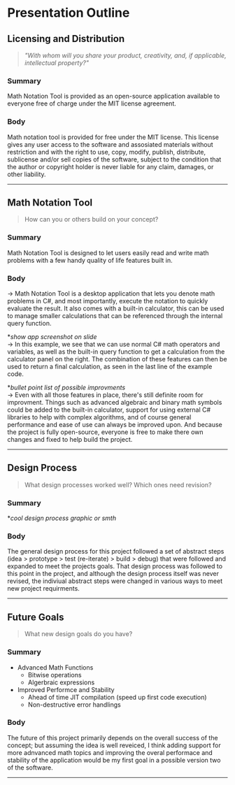 # Presentation Outline

## Licensing and Distribution
> *"With whom will you share your product, creativity, and, if applicable, intellectual property?"*

### Summary

Math Notation Tool is provided as an open-source application available to everyone free of charge under the MIT license agreement.

### Body

Math notation tool is provided for free under the MIT license. This license gives any user access to the software and assosiated materials without restriction and with the right to use, copy, modify, publish, distribute, sublicense and/or sell copies of the software, subject to the condition that the author or copyright holder is never liable for any claim, damages, or other liability.

---

## Math Notation Tool
> How can you or others build on your concept?

<!-- By adding more features :bigbrain: -->

### Summary

Math Notation Tool is designed to let users easily read and write math problems with a few handy quality of life features built in.

### Body

-> Math Notation Tool is a desktop application that lets you denote math problems in C#, and most importantly, execute the notation to quickly evaluate the result. It also comes with a built-in calculator, this can be used to manage smaller calculations that can be referenced through the internal query function.

**show app screenshot on slide*<br>
-> In this example, we see that we can use normal C# math operators and variables, as well as the built-in query function to get a calculation from the calculator panel on the right. The combination of these features can then be used to return a final calculation, as seen in the last line of the example code.

**bullet point list of possible improvments*<br>
-> Even with all those features in place, there's still definite room for improvment. Things such as advanced algebraic and binary math symbols could be added to the built-in calculator, support for using external C# libraries to help with complex algorithms, and of course general performance and ease of use can always be improved upon. And because the project is fully open-source, everyone is free to make there own changes and fixed to help build the project.

---

## Design Process
> What design processes worked well? Which ones need revision?

### Summary

**cool design process graphic or smth*

### Body

The general design process for this project followed a set of abstract steps (idea > prototype > test (re-iterate) > build > debug) that were followed and expanded to meet the projects goals. That design process was followed to this point in the project, and although the design process itself was never revised, the indiviual abstract steps were changed in various ways to meet new project requirments. 

---

## Future Goals
> What new design goals do you have?

### Summary

- Advanced Math Functions
  - Bitwise operations
  - Algerbraic expressions
- Improved Performce and Stability
  - Ahead of time JIT compilation (speed up first code execution)
  - Non-destructive error handlings

### Body

The future of this project primarily depends on the overall success of the concept; but assuming the idea is well reveiced, I think adding support for more adnvanced math topics and improving the overal performace and stability of the application would be my first goal in a possible version two of the software.

---